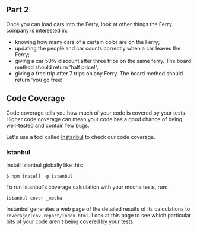 ## Part 2

Once you can load cars into the Ferry, look at other things the Ferry company is interested in:

* knowing how many cars of a certain color are on the Ferry;
* updating the people and car counts correctly when a car leaves the Ferry;
* giving a car 50% discount after three trips on the same ferry. The board method should return 'half price!';
* giving a free trip after 7 trips on any Ferry. The board method should return 'you go free!'

## Code Coverage

Code coverage tells you how much of your code is covered by your tests. Higher code coverage can mean your code has a good chance of being well-tested and contain few bugs.

Let's use a tool called [Instanbul](https://gotwarlost.github.io/istanbul/) to check our code coverage.

### Istanbul

Install Istanbul globally like this:

```
$ npm install -g istanbul
```

To run Istanbul's coverage calculation with your mocha tests, run:

```
istanbul cover _mocha
```

Instanbul generates a web page of the detailed results of its calculations to `coverage/lcov-report/index.html`. Look at this page to see which particular bits of your code aren't being covered by your tests.
